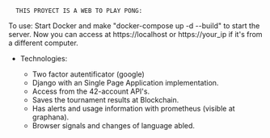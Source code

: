       THIS PROYECT IS A WEB TO PLAY PONG:

 To use: Start Docker and make "docker-compose up -d --build" to start the server. Now you can access at https://localhost or https://your_ip if it's from a different computer.

 * Technologies:

   - Two factor autentificator (google)
   - Django with an Single Page Application implementation.
   - Access from the 42-account API's.
   - Saves the tournament results at Blockchain.
   - Has alerts and usage information with prometheus (visible at graphana).
   - Browser signals and changes of language abled.
